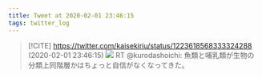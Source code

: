 ```yaml
---
title: Tweet at 2020-02-01 23:46:15
tags: twitter_log
---
```


> [!CITE] https://twitter.com/kaisekiriu/status/1223618568333324288 (2020-02-01 23:46:15)
> ![](https://twitter.com/kaisekiriu/status/1223618568333324288)
> RT @kurodashoichi: 魚類と哺乳類が生物の分類上同階層かはちょっと自信がなくなってきた。
